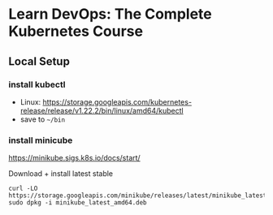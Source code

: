 # Learn DevOps: The Complete Kubernetes Course

## Local Setup
### install kubectl
- Linux: https://storage.googleapis.com/kubernetes-release/release/v1.22.2/bin/linux/amd64/kubectl
- save to `~/bin`

### install minicube
https://minikube.sigs.k8s.io/docs/start/

Download + install latest stable
```
curl -LO https://storage.googleapis.com/minikube/releases/latest/minikube_latest_amd64.deb
sudo dpkg -i minikube_latest_amd64.deb
```
